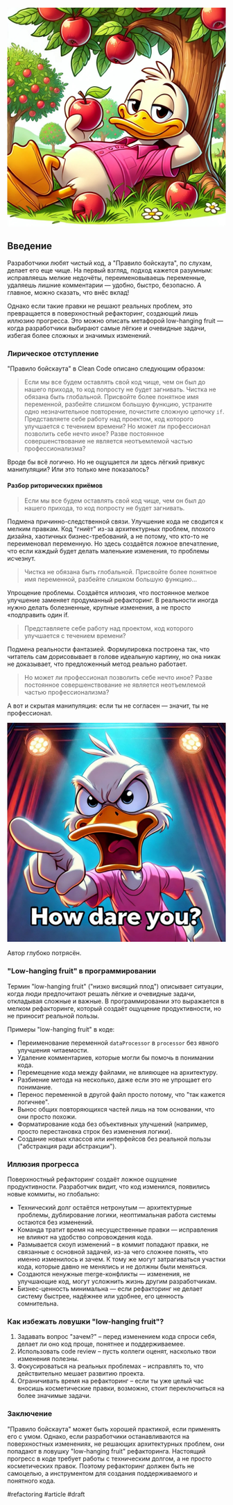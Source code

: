 ![alt text](Low-hanging-fruit.jpg)

## Введение

Разработчики любят чистый код, а "Правило бойскаута", по слухам, делает его еще чище. На первый взгляд, подход кажется разумным: исправляешь мелкие недочёты, переименовываешь переменные, удаляешь лишние комментарии — удобно, быстро, безопасно. А главное, можно сказать, что внёс вклад!

Однако если такие правки не решают реальных проблем, это превращается в поверхностный рефакторинг, создающий лишь иллюзию прогресса. Это можно описать метафорой low-hanging fruit — когда разработчики выбирают самые лёгкие и очевидные задачи, избегая более сложных и значимых изменений.

### Лирическое отступление

"Правило бойскаута" в Clean Code описано следующим образом:

> Если мы все будем оставлять свой код чище, чем он был до нашего прихода, то код попросту не будет загнивать. Чистка не обязана быть глобальной. Присвойте более понятное имя переменной, разбейте слишком большую функцию, устраните одно незначительное повторение, почистите сложную цепочку `іf`.
Представляете себе работу над проектом, код которого улучшается с течением времени? Но может ли профессионал позволить себе нечто иное? Разве постоянное совершенствование не является неотъемлемой частью профессионализма?

Вроде бы всё логично. Но не ощущается ли здесь лёгкий привкус манипуляции? Или это только мне показалось?

#### Разбор риторических приёмов

> Если мы все будем оставлять свой код чище, чем он был до нашего прихода, то код попросту не будет загнивать.

Подмена причинно-следственной связи. Улучшение кода не сводится к мелким правкам. Код "гниёт" из-за архитектурных проблем, плохого дизайна, хаотичных бизнес-требований, а не потому, что кто-то не переименовал переменную. Но здесь создаётся ложное впечатление, что если каждый будет делать маленькие изменения, то проблемы исчезнут.

> Чистка не обязана быть глобальной. Присвойте более понятное имя переменной, разбейте слишком большую функцию…

Упрощение проблемы. Создаётся иллюзия, что постоянное мелкое улучшение заменяет продуманный рефакторинг. В реальности иногда нужно делать болезненные, крупные изменения, а не просто «подправить один if. 

> Представляете себе работу над проектом, код которого улучшается с течением времени?

Подмена реальности фантазией. Формулировка построена так, что читатель сам дорисовывает в голове идеальную картину, но она никак не доказывает, что предложенный метод реально работает.

> Но может ли профессионал позволить себе нечто иное? Разве постоянное совершенствование не является неотъемлемой частью профессионализма?

А вот и скрытая манипуляция: если ты не согласен — значит, ты не профессионал.

![alt text](Low-hanging-fruit-how-dare-you.jpg)

Автор глубоко потрясён.

### "Low-hanging fruit" в программировании

Термин "low-hanging fruit" ("низко висящий плод") описывает ситуации, когда люди предпочитают решать лёгкие и очевидные задачи, откладывая сложные и важные. В программировании это выражается в мелком рефакторинге, который создаёт ощущение продуктивности, но не приносит реальной пользы.

Примеры "low-hanging fruit" в коде:
- Переименование переменной `dataProcessor` в `processor` без явного улучшения читаемости.
- Удаление комментариев, которые могли бы помочь в понимании кода.
- Перемещение кода между файлами, не влияющее на архитектуру.
- Разбиение метода на несколько, даже если это не упрощает его понимание.
- Перенос переменной в другой файл просто потому, что "так кажется логичнее".
- Вынос общих повторяющихся частей лишь на том основании, что они просто похожи.
- Форматирование кода без объективных улучшений (например, просто перестановка строк без изменения логики).
- Создание новых классов или интерфейсов без реальной пользы ("абстракция ради абстракции").

### Иллюзия прогресса

Поверхностный рефакторинг создаёт ложное ощущение продуктивности. Разработчик видит, что код изменился, появились новые коммиты, но глобально:
- Технический долг остаётся нетронутым — архитектурные проблемы, дублирование логики, неоптимальная работа системы остаются без изменений.
- Команда тратит время на несущественные правки — исправления не влияют на удобство сопровождения кода.
- Размывается скоуп изменений – в коммит попадают правки, не связанные с основной задачей, из-за чего сложнее понять, что именно изменилось и зачем. К тому же могут затрагиваться участки кода, которые давно не менялись и не должны были меняться.
- Создаются ненужные merge-конфликты — изменения, не улучшающие код, могут усложнить жизнь другим разработчикам.
- Бизнес-ценность минимальна — если рефакторинг не делает систему быстрее, надёжнее или удобнее, его ценность сомнительна.

### Как избежать ловушки "low-hanging fruit"?
1. Задавать вопрос "зачем?" – перед изменением кода спроси себя, делает ли оно код проще, понятнее и поддерживаемее.
2. Использовать code review – пусть коллеги оценят, насколько твои изменения полезны.
3. Фокусироваться на реальных проблемах – исправлять то, что действительно мешает развитию проекта.
4. Ограничивать время на рефакторинг – если ты уже целый час вносишь косметические правки, возможно, стоит переключиться на более значимые задачи.

### Заключение

"Правило бойскаута" может быть хорошей практикой, если применять его с умом. Однако, если разработчики останавливаются на поверхностных изменениях, не решающих архитектурных проблем, они попадают в ловушку "low-hanging fruit" рефакторинга. Настоящий прогресс в коде требует работы с техническим долгом, а не просто косметических правок. Поэтому рефакторинг должен быть не самоцелью, а инструментом для создания поддерживаемого и понятного кода.

#refactoring #article #draft